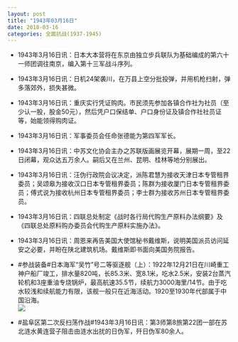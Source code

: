 ```yaml
---
layout: post
title: "1943年03月16日"
date: 2018-03-16
categories: 全面抗战(1937-1945)
---
```


<meta name="referrer" content="no-referrer" />

- 1943年3月16日讯：日本大本营将在东京由独立步兵联队为基础编成的第六十一师团调往南京，编入第十三军战斗序列。 

- 1943年3月16日讯：日机24架袭川，在万县上空分批投弹，并用机枪扫射，弹多落郊外，损失甚微。 

- 1943年3月16日讯：重庆实行凭证购肉。市民须先参加各镇合作社为社员（至少认一股，股金50元），然后凭户口保结单、户口身份证及镇合作社社员证等，始能领得购肉证。 

- 1943年3月16日讯：军事委员会任命张德能为第四军军长。 

- 1943年3月16日讯：中苏文化协会主办之苏联版画展览开幕，展期一周，至22日闭幕，观众达五万余人。嗣后又在兰州、昆明、桂林等地分别展出。 

- 1943年3月16日讯：汪伪行政院会议决定，派陈君慧为接收天津日本专管租界委员；吴颂皋为接收汉口日本专管租界委员；陈群为接收厦门日本专管租界委员；傅式说为接收杭州日本专管租界委员；李士群为接收苏州日本专管租界委员。 

- 1943年3月16日讯：四联总处制定《战时各行局代购生产原料办法纲要》及《四联总处原料购办委员会代购生产原料实施办法》。 

- 1943年3月16日讯：周恩来再告美国大使馆秘书戴维斯，说明美国派员访问延安之必要，并盼在陕北建筑机场。戴维斯即书面向美国务院报告。 

- #参战装备#日本海军“吴竹”号二等驱逐舰（上）：1922年12月21日在川崎重工神户船厂竣工，排水量820吨，长85.3米、宽8.1米，吃水2.5米，安装2台蒸汽轮机和3座重油专烧锅炉，最高航速35.5节，续航力3000海里/14节。由于吃水较浅和续航能力有限，该舰一般只在近海活动。1920至1930年代部属于中国沿海。 <br/><img src="https://wx3.sinaimg.cn/large/aca367d8ly1fpeffmwaqjj20k30c4t9b.jpg" />

- #盐阜区第二次反扫荡作战#1943年3月16日讯：第3师第8旅第22团一部在苏北涟水黄连营子阻击由涟水出扰的日伪军，歼日伪军80余人。 

